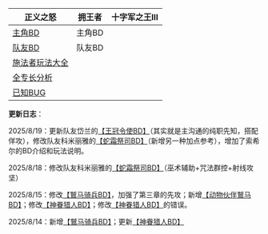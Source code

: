| 正义之怒                                     | 拥王者 | 十字军之王III |
| -------------------------------------------- | ------ | ------------- |
| [主角BD](Wotr/Wotr-BD-Ldr/)                  | 主角BD |               |
| [队友BD](Wotr/Wotr-BD-Tm8/)                  | 队友BD |               |
| [施法者玩法大全](/Wotr/Wotr-Analysis-Spell/) |        |               |
| [全专长分析](/Wotr/Wotr-Analysis-Feature/)   |        |               |
| [已知BUG](/Wotr/Wotr-Bug-Statistics)         |        |               |

**更新日志**：

2025/8/19：更新队友岱兰的[【王冠令使BD】](Wotr/Wotr-BD-Tm8/Daeran)（其实就是主沟通的纯职先知，搭配佯攻），修改队友科米丽雅的[【蛇霜祭司BD】](Wotr/Wotr-BD-Tm8/Camellia)（新增另一种加点参考），增加了索希尔的BD介绍和玩法说明。

2025/8/18：修改队友科米丽雅的[【蛇霜祭司BD】](Wotr/Wotr-BD-Tm8/Camellia)（巫术辅助+咒法群控+射线攻坚）

2025/8/15：修改[【鷲马骑兵BD】](Wotr/Wotr-BD-Ldr/Hippogriff)，加强了第三章的先攻；新增[【动物伙伴鷲马BD】](Wotr/Wotr-BD-Ldr/Hippogriff#动物伙伴鷲马的加点)；修改[【神眷猎人BD】](Wotr/Wotr-BD-Ldr/README#近战神眷猎人)；修改[【神眷猎人BD】](Wotr/Wotr-BD-Ldr/README#近战神眷猎人)的错误。

2025/8/14：新增[【鷲马骑兵BD】](Wotr/Wotr-BD-Ldr/Hippogriff)；更新[【神眷猎人BD】](Wotr/Wotr-BD-Ldr/README#近战神眷猎人)
